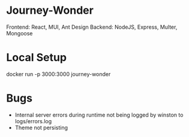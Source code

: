 # Journey-Wonder

Frontend: React, MUI, Ant Design
Backend: NodeJS, Express, Multer, Mongoose

# Local Setup
docker run -p 3000:3000 journey-wonder

# Bugs
- Internal server errors during runtime not being logged by winston to logs/errors.log
- Theme not persisting
